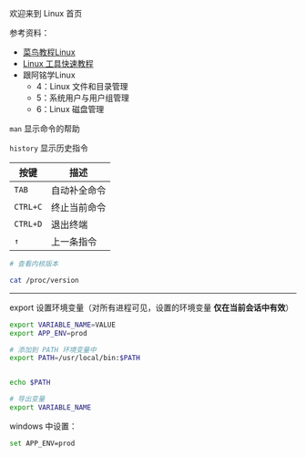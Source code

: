 欢迎来到 Linux 首页

参考资料：
- [菜鸟教程Linux](https://www.runoob.com/linux/linux-tutorial.html)
- [Linux 工具快速教程](https://linuxtools-rst.readthedocs.io/)
- 跟阿铭学Linux
  - 4：Linux 文件和目录管理
  - 5：系统用户与用户组管理
  - 6：Linux 磁盘管理



`man` 显示命令的帮助

`history` 显示历史指令



| 按键     | 描述         |
| -------- | ------------ |
| `TAB`    | 自动补全命令 |
| `CTRL+C` | 终止当前命令 |
| `CTRL+D` | 退出终端     |
| `↑`      | 上一条指令   |


```bash
# 查看内核版本

cat /proc/version
```

------------

export 设置环境变量（对所有进程可见，设置的环境变量 **仅在当前会话中有效**）

```bash
export VARIABLE_NAME=VALUE
export APP_ENV=prod

# 添加到 PATH 环境变量中
export PATH=/usr/local/bin:$PATH


echo $PATH

# 导出变量
export VARIABLE_NAME
```


windows 中设置：
```bash
set APP_ENV=prod
```